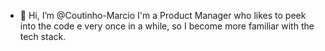 - 👋 Hi, I’m @Coutinho-Marcio
I'm a Product Manager who likes to peek into the code e very once in a while, so I become more familiar with the tech stack.

<!---
Coutinho-Marcio/Coutinho-Marcio is a ✨ special ✨ repository because its `README.md` (this file) appears on your GitHub profile.
You can click the Preview link to take a look at your changes.
--->
